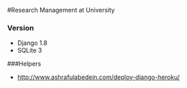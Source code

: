 #Research Management at University

### Version
* Django 1.8
* SQLite 3

###Helpers
* http://www.ashrafulabedein.com/deploy-django-heroku/
